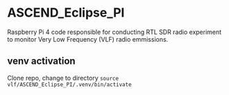 # ASCEND_Eclipse_PI

Raspberry Pi 4 code responsible for conducting RTL SDR radio experiment to monitor Very Low Frequency (VLF) radio emmissions. 

## venv activation
Clone repo, change to directory
`source vlf/ASCEND_Eclipse_PI/.venv/bin/activate`